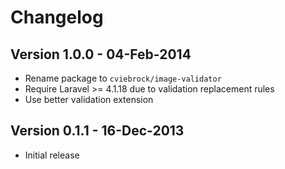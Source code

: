 # Changelog

## Version 1.0.0 - 04-Feb-2014

- Rename package to `cviebrock/image-validator`
- Require Laravel >= 4.1.18 due to validation replacement rules
- Use better validation extension


## Version 0.1.1 - 16-Dec-2013

- Initial release
